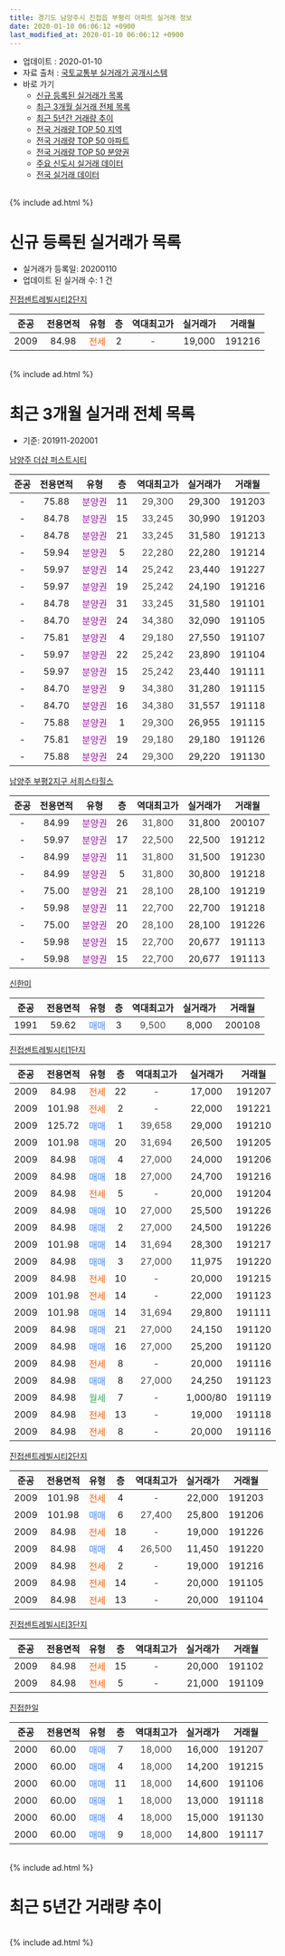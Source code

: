 ```yaml
---
title: 경기도 남양주시 진접읍 부평리 아파트 실거래 정보
date: 2020-01-10 06:06:12 +0900
last_modified_at: 2020-01-10 06:06:12 +0900
---
```


* 업데이트 : 2020-01-10
* 자료 출처 : [국토교통부 실거래가 공개시스템](http://rt.molit.go.kr)
* 바로 가기
    * [신규 등록된 실거래가 목록](#신규-등록된-실거래가-목록)
    * [최근 3개월 실거래 전체 목록](#최근-3개월-실거래-전체-목록)
    * [최근 5년간 거래량 추이](#최근-5년간-거래량-추이)
    * [전국 거래량 TOP 50 지역](https://inasie.github.io/apt-trade-info/최근-3개월-전국에서-가장-거래가-많이-발생한-지역)
    * [전국 거래량 TOP 50 아파트](https://inasie.github.io/apt-trade-info/최근-3개월-전국에서-가장-거래가-많이-발생한-아파트)
    * [전국 거래량 TOP 50 분양권](https://inasie.github.io/apt-trade-info/최근-3개월-전국에서-가장-거래가-많이-발생한-분양권)
    * [주요 신도시 실거래 데이터](https://inasie.github.io/apt-trade-info/주요-신도시)
    * [전국 실거래 데이터](https://inasie.github.io/apt-trade-info/전국)
<br>
{% include ad.html %}
<br>

# 신규 등록된 실거래가 목록
* 실거래가 등록일: 20200110
* 업데이트 된 실거래 수: 1 건


[진접센트레빌시티2단지](https://search.naver.com/search.naver?query=%EA%B2%BD%EA%B8%B0%EB%8F%84+%EB%82%A8%EC%96%91%EC%A3%BC%EC%8B%9C+%EC%A7%84%EC%A0%91%EC%9D%8D+%EB%B6%80%ED%8F%89%EB%A6%AC+%EC%A7%84%EC%A0%91%EC%84%BC%ED%8A%B8%EB%A0%88%EB%B9%8C%EC%8B%9C%ED%8B%B02%EB%8B%A8%EC%A7%80)

|준공|전용면적|유형|층|역대최고가|실거래가|거래월|
|:---:|:---:|:---:|:---:|:---:|:---:|:---:|
|2009|84.98|<span style="color:#ff5a00">전세</span>|2|<span style="color:#444444">-</span>|19,000|191216|


<br>
{% include ad.html %}
<br>

# 최근 3개월 실거래 전체 목록
* 기준: 201911-202001


[남양주 더샵 퍼스트시티](https://search.naver.com/search.naver?query=%EA%B2%BD%EA%B8%B0%EB%8F%84+%EB%82%A8%EC%96%91%EC%A3%BC%EC%8B%9C+%EC%A7%84%EC%A0%91%EC%9D%8D+%EB%B6%80%ED%8F%89%EB%A6%AC+%EB%82%A8%EC%96%91%EC%A3%BC+%EB%8D%94%EC%83%B5+%ED%8D%BC%EC%8A%A4%ED%8A%B8%EC%8B%9C%ED%8B%B0)

|준공|전용면적|유형|층|역대최고가|실거래가|거래월|
|:---:|:---:|:---:|:---:|:---:|:---:|:---:|
|-|75.88|<span style="color:#9C11A5">분양권</span>|11|<span style="color:#444444">29,300</span>|29,300|191203|
|-|84.78|<span style="color:#9C11A5">분양권</span>|15|<span style="color:#444444">33,245</span>|30,990|191203|
|-|84.78|<span style="color:#9C11A5">분양권</span>|21|<span style="color:#444444">33,245</span>|31,580|191213|
|-|59.94|<span style="color:#9C11A5">분양권</span>|5|<span style="color:#444444">22,280</span>|22,280|191214|
|-|59.97|<span style="color:#9C11A5">분양권</span>|14|<span style="color:#444444">25,242</span>|23,440|191227|
|-|59.97|<span style="color:#9C11A5">분양권</span>|19|<span style="color:#444444">25,242</span>|24,190|191216|
|-|84.78|<span style="color:#9C11A5">분양권</span>|31|<span style="color:#444444">33,245</span>|31,580|191101|
|-|84.70|<span style="color:#9C11A5">분양권</span>|24|<span style="color:#444444">34,380</span>|32,090|191105|
|-|75.81|<span style="color:#9C11A5">분양권</span>|4|<span style="color:#444444">29,180</span>|27,550|191107|
|-|59.97|<span style="color:#9C11A5">분양권</span>|22|<span style="color:#444444">25,242</span>|23,890|191104|
|-|59.97|<span style="color:#9C11A5">분양권</span>|15|<span style="color:#444444">25,242</span>|23,440|191111|
|-|84.70|<span style="color:#9C11A5">분양권</span>|9|<span style="color:#444444">34,380</span>|31,280|191115|
|-|84.70|<span style="color:#9C11A5">분양권</span>|16|<span style="color:#444444">34,380</span>|31,557|191118|
|-|75.88|<span style="color:#9C11A5">분양권</span>|1|<span style="color:#444444">29,300</span>|26,955|191115|
|-|75.81|<span style="color:#9C11A5">분양권</span>|19|<span style="color:#444444">29,180</span>|29,180|191126|
|-|75.88|<span style="color:#9C11A5">분양권</span>|24|<span style="color:#444444">29,300</span>|29,220|191130|

[남양주 부평2지구 서희스타힐스](https://search.naver.com/search.naver?query=%EA%B2%BD%EA%B8%B0%EB%8F%84+%EB%82%A8%EC%96%91%EC%A3%BC%EC%8B%9C+%EC%A7%84%EC%A0%91%EC%9D%8D+%EB%B6%80%ED%8F%89%EB%A6%AC+%EB%82%A8%EC%96%91%EC%A3%BC+%EB%B6%80%ED%8F%892%EC%A7%80%EA%B5%AC+%EC%84%9C%ED%9D%AC%EC%8A%A4%ED%83%80%ED%9E%90%EC%8A%A4)

|준공|전용면적|유형|층|역대최고가|실거래가|거래월|
|:---:|:---:|:---:|:---:|:---:|:---:|:---:|
|-|84.99|<span style="color:#9C11A5">분양권</span>|26|<span style="color:#444444">31,800</span>|31,800|200107|
|-|59.97|<span style="color:#9C11A5">분양권</span>|17|<span style="color:#444444">22,500</span>|22,500|191212|
|-|84.99|<span style="color:#9C11A5">분양권</span>|11|<span style="color:#444444">31,800</span>|31,500|191230|
|-|84.99|<span style="color:#9C11A5">분양권</span>|5|<span style="color:#444444">31,800</span>|30,800|191218|
|-|75.00|<span style="color:#9C11A5">분양권</span>|21|<span style="color:#444444">28,100</span>|28,100|191219|
|-|59.98|<span style="color:#9C11A5">분양권</span>|11|<span style="color:#444444">22,700</span>|22,700|191218|
|-|75.00|<span style="color:#9C11A5">분양권</span>|20|<span style="color:#444444">28,100</span>|28,100|191226|
|-|59.98|<span style="color:#9C11A5">분양권</span>|15|<span style="color:#444444">22,700</span>|20,677|191113|
|-|59.98|<span style="color:#9C11A5">분양권</span>|15|<span style="color:#444444">22,700</span>|20,677|191113|

[신한미](https://search.naver.com/search.naver?query=%EA%B2%BD%EA%B8%B0%EB%8F%84+%EB%82%A8%EC%96%91%EC%A3%BC%EC%8B%9C+%EC%A7%84%EC%A0%91%EC%9D%8D+%EB%B6%80%ED%8F%89%EB%A6%AC+%EC%8B%A0%ED%95%9C%EB%AF%B8)

|준공|전용면적|유형|층|역대최고가|실거래가|거래월|
|:---:|:---:|:---:|:---:|:---:|:---:|:---:|
|1991|59.62|<span style="color:#4285f3">매매</span>|3|<span style="color:#444444">9,500</span>|8,000|200108|

[진접센트레빌시티1단지](https://search.naver.com/search.naver?query=%EA%B2%BD%EA%B8%B0%EB%8F%84+%EB%82%A8%EC%96%91%EC%A3%BC%EC%8B%9C+%EC%A7%84%EC%A0%91%EC%9D%8D+%EB%B6%80%ED%8F%89%EB%A6%AC+%EC%A7%84%EC%A0%91%EC%84%BC%ED%8A%B8%EB%A0%88%EB%B9%8C%EC%8B%9C%ED%8B%B01%EB%8B%A8%EC%A7%80)

|준공|전용면적|유형|층|역대최고가|실거래가|거래월|
|:---:|:---:|:---:|:---:|:---:|:---:|:---:|
|2009|84.98|<span style="color:#ff5a00">전세</span>|22|<span style="color:#444444">-</span>|17,000|191207|
|2009|101.98|<span style="color:#ff5a00">전세</span>|2|<span style="color:#444444">-</span>|22,000|191221|
|2009|125.72|<span style="color:#4285f3">매매</span>|1|<span style="color:#444444">39,658</span>|29,000|191210|
|2009|101.98|<span style="color:#4285f3">매매</span>|20|<span style="color:#444444">31,694</span>|26,500|191205|
|2009|84.98|<span style="color:#4285f3">매매</span>|4|<span style="color:#444444">27,000</span>|24,000|191206|
|2009|84.98|<span style="color:#4285f3">매매</span>|18|<span style="color:#444444">27,000</span>|24,700|191216|
|2009|84.98|<span style="color:#ff5a00">전세</span>|5|<span style="color:#444444">-</span>|20,000|191204|
|2009|84.98|<span style="color:#4285f3">매매</span>|10|<span style="color:#444444">27,000</span>|25,500|191226|
|2009|84.98|<span style="color:#4285f3">매매</span>|2|<span style="color:#444444">27,000</span>|24,500|191226|
|2009|101.98|<span style="color:#4285f3">매매</span>|14|<span style="color:#444444">31,694</span>|28,300|191217|
|2009|84.98|<span style="color:#4285f3">매매</span>|3|<span style="color:#444444">27,000</span>|11,975|191220|
|2009|84.98|<span style="color:#ff5a00">전세</span>|10|<span style="color:#444444">-</span>|20,000|191215|
|2009|101.98|<span style="color:#ff5a00">전세</span>|14|<span style="color:#444444">-</span>|22,000|191123|
|2009|101.98|<span style="color:#4285f3">매매</span>|14|<span style="color:#444444">31,694</span>|29,800|191111|
|2009|84.98|<span style="color:#4285f3">매매</span>|21|<span style="color:#444444">27,000</span>|24,150|191120|
|2009|84.98|<span style="color:#4285f3">매매</span>|16|<span style="color:#444444">27,000</span>|25,200|191120|
|2009|84.98|<span style="color:#ff5a00">전세</span>|8|<span style="color:#444444">-</span>|20,000|191116|
|2009|84.98|<span style="color:#4285f3">매매</span>|8|<span style="color:#444444">27,000</span>|24,250|191123|
|2009|84.98|<span style="color:#34a853">월세</span>|7|<span style="color:#444444">-</span>|1,000/80|191119|
|2009|84.98|<span style="color:#ff5a00">전세</span>|13|<span style="color:#444444">-</span>|19,000|191118|
|2009|84.98|<span style="color:#ff5a00">전세</span>|8|<span style="color:#444444">-</span>|20,000|191116|


<script async src="//pagead2.googlesyndication.com/pagead/js/adsbygoogle.js"></script>
<!-- 기본 -->
<ins class="adsbygoogle"
     style="display:block"
     data-ad-client="ca-pub-2446590836940007"
     data-ad-slot="1659523306"
     data-ad-format="auto"
     data-full-width-responsive="true"></ins>
<script>
(adsbygoogle = window.adsbygoogle || []).push({});
</script>


[진접센트레빌시티2단지](https://search.naver.com/search.naver?query=%EA%B2%BD%EA%B8%B0%EB%8F%84+%EB%82%A8%EC%96%91%EC%A3%BC%EC%8B%9C+%EC%A7%84%EC%A0%91%EC%9D%8D+%EB%B6%80%ED%8F%89%EB%A6%AC+%EC%A7%84%EC%A0%91%EC%84%BC%ED%8A%B8%EB%A0%88%EB%B9%8C%EC%8B%9C%ED%8B%B02%EB%8B%A8%EC%A7%80)

|준공|전용면적|유형|층|역대최고가|실거래가|거래월|
|:---:|:---:|:---:|:---:|:---:|:---:|:---:|
|2009|101.98|<span style="color:#ff5a00">전세</span>|4|<span style="color:#444444">-</span>|22,000|191203|
|2009|101.98|<span style="color:#4285f3">매매</span>|6|<span style="color:#444444">27,400</span>|25,800|191206|
|2009|84.98|<span style="color:#ff5a00">전세</span>|18|<span style="color:#444444">-</span>|19,000|191226|
|2009|84.98|<span style="color:#4285f3">매매</span>|4|<span style="color:#444444">26,500</span>|11,450|191220|
|2009|84.98|<span style="color:#ff5a00">전세</span>|2|<span style="color:#444444">-</span>|19,000|191216|
|2009|84.98|<span style="color:#ff5a00">전세</span>|14|<span style="color:#444444">-</span>|20,000|191105|
|2009|84.98|<span style="color:#ff5a00">전세</span>|13|<span style="color:#444444">-</span>|20,000|191104|

[진접센트레빌시티3단지](https://search.naver.com/search.naver?query=%EA%B2%BD%EA%B8%B0%EB%8F%84+%EB%82%A8%EC%96%91%EC%A3%BC%EC%8B%9C+%EC%A7%84%EC%A0%91%EC%9D%8D+%EB%B6%80%ED%8F%89%EB%A6%AC+%EC%A7%84%EC%A0%91%EC%84%BC%ED%8A%B8%EB%A0%88%EB%B9%8C%EC%8B%9C%ED%8B%B03%EB%8B%A8%EC%A7%80)

|준공|전용면적|유형|층|역대최고가|실거래가|거래월|
|:---:|:---:|:---:|:---:|:---:|:---:|:---:|
|2009|84.98|<span style="color:#ff5a00">전세</span>|15|<span style="color:#444444">-</span>|20,000|191102|
|2009|84.98|<span style="color:#ff5a00">전세</span>|5|<span style="color:#444444">-</span>|21,000|191109|

[진접한일](https://search.naver.com/search.naver?query=%EA%B2%BD%EA%B8%B0%EB%8F%84+%EB%82%A8%EC%96%91%EC%A3%BC%EC%8B%9C+%EC%A7%84%EC%A0%91%EC%9D%8D+%EB%B6%80%ED%8F%89%EB%A6%AC+%EC%A7%84%EC%A0%91%ED%95%9C%EC%9D%BC)

|준공|전용면적|유형|층|역대최고가|실거래가|거래월|
|:---:|:---:|:---:|:---:|:---:|:---:|:---:|
|2000|60.00|<span style="color:#4285f3">매매</span>|7|<span style="color:#444444">18,000</span>|16,000|191207|
|2000|60.00|<span style="color:#4285f3">매매</span>|4|<span style="color:#444444">18,000</span>|14,200|191215|
|2000|60.00|<span style="color:#4285f3">매매</span>|11|<span style="color:#444444">18,000</span>|14,600|191106|
|2000|60.00|<span style="color:#4285f3">매매</span>|1|<span style="color:#444444">18,000</span>|13,000|191118|
|2000|60.00|<span style="color:#4285f3">매매</span>|4|<span style="color:#444444">18,000</span>|15,000|191130|
|2000|60.00|<span style="color:#4285f3">매매</span>|9|<span style="color:#444444">18,000</span>|14,800|191117|


<br>
{% include ad.html %}
<br>

# 최근 5년간 거래량 추이


<div style="width:100%;">
    <canvas id="deal_progress" height="200"></canvas>
</div>

<script>
new Chart(document.getElementById("deal_progress"), {
    type: 'line',
    data: {
        labels: ['201501','201502','201503','201504','201505','201506','201507','201508','201509','201510','201511','201512','201601','201602','201603','201604','201605','201606','201607','201608','201609','201610','201611','201612','201701','201702','201703','201704','201705','201706','201707','201708','201709','201710','201711','201712','201801','201802','201803','201804','201805','201806','201807','201808','201809','201810','201811','201812','201901','201902','201903','201904','201905','201906','201907','201908','201909','201910','201911','201912','202001'],
        datasets: [{
            label: '매매',
            pointRadius: 1,
            data: [12, 14, 23, 17, 12, 19, 20, 19, 20, 26, 17, 7, 12, 6, 14, 14, 10, 17, 11, 28, 18, 15, 10, 9, 6, 13, 12, 9, 13, 12, 14, 5, 13, 13, 16, 9, 7, 4, 6, 11, 10, 9, 6, 12, 18, 9, 5, 10, 7, 6, 5, 4, 5, 4, 10, 6, 7, 40, 20, 24, 2],
            borderColor: "rgba(255, 201, 14, 1)",
            backgroundColor: "rgba(255, 201, 14, 0.5)",
            fill: false,
            lineTension: 0
        },{
            label: '전월세',
            pointRadius: 1,
            data: [28, 18, 21, 25, 20, 13, 18, 15, 26, 29, 16, 20, 33, 19, 29, 27, 18, 18, 24, 22, 26, 16, 14, 18, 16, 20, 14, 16, 14, 19, 21, 13, 13, 11, 18, 9, 23, 10, 16, 16, 10, 15, 18, 21, 12, 15, 9, 17, 23, 14, 20, 15, 15, 12, 6, 13, 8, 13, 9, 7, 0],
            borderColor: "rgba(0, 141, 185, 1)",
            backgroundColor: "rgba(0, 141, 185, 0.5)",
            fill: false,
            lineTension: 0
        }
        ]
    },
    options: {
        responsive: true,
        title: {
            display: false
        },
        tooltips: {
            mode: 'index',
            intersect: false
        },
        hover: {
            mode: 'nearest',
            intersect: true
        },
        scales: {
            xAxes: [{
                display: true,
                scaleLabel: {
                    display: true,
                    labelString: '년/월'
                }
            }],
            yAxes: [{
                display: true,
                ticks: {
                    suggestedMin: 0,
                },
                scaleLabel: {
                    display: true,
                    labelString: '실거래 수'
                }
            }]
        }
    }
});

</script>


<br>
{% include ad.html %}
<br>

